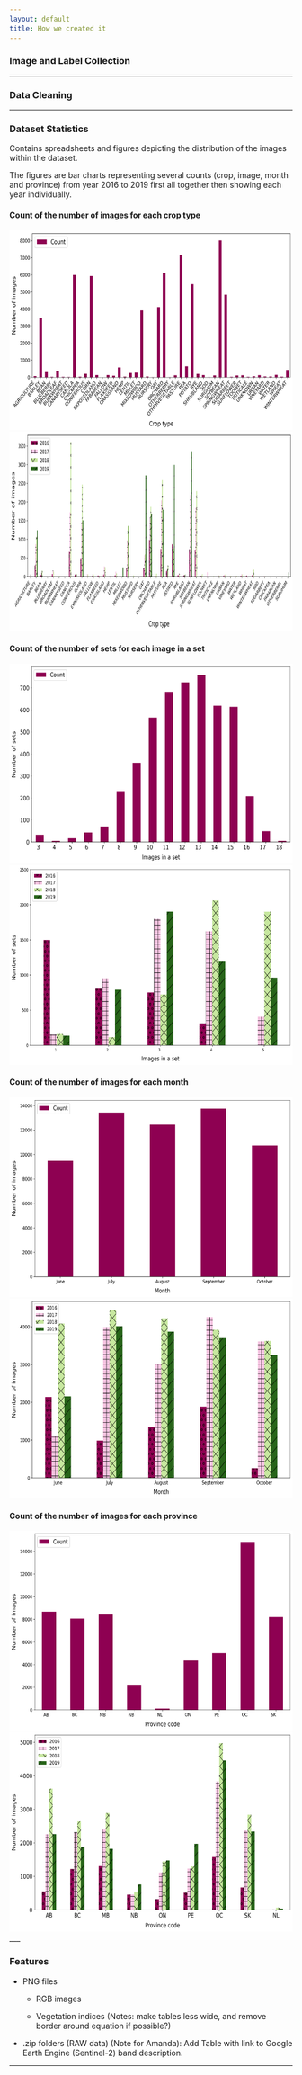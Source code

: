 ```yaml
---
layout: default
title: How we created it 
---
```


### Image and Label Collection

___


### Data Cleaning

___


### Dataset Statistics 
Contains spreadsheets and figures depicting the distribution of the images within the dataset. 

The figures are bar charts representing several counts (crop, image, month and province) from year 2016 to 2019 first all together then showing each year individually.


#### Count of the number of images for each crop type 

<div align="center">
  <img src="/figures/howwecreatedit/crop_counts_all_years(2016-2019).png" width="555" height="355" />
  <img src="/figures/howwecreatedit/crop_counts_all_years_individual.png" width="555" height="355" />
</div>

#### Count of the number of sets for each image in a set

<div align="center">
    <img src="/figures/howwecreatedit/image_counts_all_years(2016-2019).png" width="555" height="355" />
    <img src="/figures/howwecreatedit/image_counts_all_years_individual.png" width="555" height="355" />
</div>

#### Count of the number of images for each month

<div align="center">
    <img src="/figures/howwecreatedit/month_counts_all_years(2016-2019).png" width="555" height="355" />
    <img src="/figures/howwecreatedit/month_counts_all_years_individual.png" width="555" height="355" />
</div>

#### Count of the number of images for each province

<div align="center">
    <img src="/figures/howwecreatedit/province_counts_all_years(2016-2019).png" width="555" height="355" />
    <img src="/figures/howwecreatedit/province_counts_all_years_individual.png" width="555" height="355" />
</div>
___

### Features

- PNG files
  

  - RGB images


  - Vegetation indices (Notes: make tables less wide, and remove border around equation if possible?)


						
- .zip folders (RAW data) (Note for Amanda): Add Table with link to Google Earth Engine (Sentinel-2) band description.


  
___

